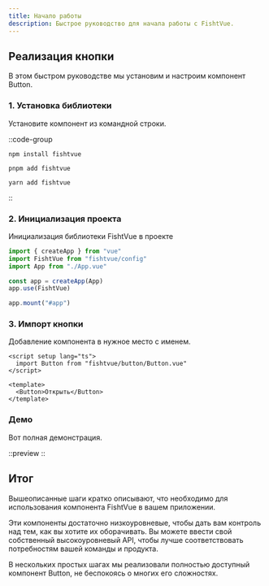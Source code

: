 ```yaml
---
title: Начало работы
description: Быстрое руководство для начала работы с FishtVue.
---
```


<h2 id="implementing-a-button">Реализация кнопки</h2>

В этом быстром руководстве мы установим и настроим компонент Button.

<h3 id="1-install-the-library">1. Установка библиотеки</h3>

Установите компонент из командной строки.

::code-group

```npm [npm]
npm install fishtvue
```

```pnpm [pnpm]
pnpm add fishtvue
```

```yarn [yarn]
yarn add fishtvue
```

::

<h3 id="2-initialization-of-the-project">2. Инициализация проекта</h3>

Инициализация библиотеки FishtVue в проекте

```ts [main.ts]
import { createApp } from "vue"
import FishtVue from "fishtvue/config"
import App from "./App.vue"

const app = createApp(App)
app.use(FishtVue)

app.mount("#app")
```

<h3 id="3-import-the-button">3. Импорт кнопки</h3>

Добавление компонента в нужное место с именем.

```vue [App.vue]
<script setup lang="ts">
  import Button from "fishtvue/button/Button.vue"
</script>

<template>
  <Button>Открыть</Button>
</template>
```

<h3 id="demo">Демо</h3>

Вот полная демонстрация.

::preview
<DemoButtonSimple/>
::

<h2 id="summary">Итог</h2>

Вышеописанные шаги кратко описывают, что необходимо для использования компонента FishtVue в вашем приложении.

Эти компоненты достаточно низкоуровневые, чтобы дать вам контроль над тем, как вы хотите их оборачивать. Вы можете
ввести свой собственный высокоуровневый API, чтобы лучше соответствовать потребностям вашей команды и продукта.

В нескольких простых шагах мы реализовали полностью доступный компонент Button, не беспокоясь о многих его сложностях.